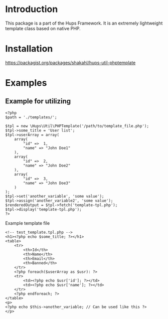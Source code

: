 # Introduction

This package is a part of the Hups Framework. It is an extremely lightweight template class based on native PHP.


# Installation

https://packagist.org/packages/shakahl/hups-util-phptemplate

# Examples

Example for utilizing
--

    <?php  
    $path = './templates/';  
 
    $tpl = new \Hups\Util\PHPTemplate('/path/to/template_file.php');
    $tpl->some_title = 'User list';
    $tpl->userArray = array(
    	array(
    		"id" =>  1,
    		"name" => "John Doe1"
    	),
    	array(
    		"id" =>  2,
    		"name" => "John Doe2"
    	),
    	array(
    		"id" =>  3,
    		"name" => "John Doe3"
    	)
    );
    $tpl->set('another_variable', 'some value');
    $tpl->assign('another_variable2', 'some value');
    $renderedOutput = $tpl->fetch('template-tpl.php');
    $tpl->display('template-tpl.php');
    ?>

Example template file

    <!-- test_template.tpl.php -->
    <h1><?php echo $some_title; ?></h1>
    <table>  
        <tr>  
            <th>Id</th>  
            <th>Name</th>  
            <th>Email</th>  
            <th>Banned</th>  
        </tr>  
        <?php foreach($userArray as $usr): ?>  
        <tr>  
            <td><?php echo $usr['id']; ?></td>  
            <td><?php echo $usr['name']; ?></td>  
        </tr>  
        <?php endforeach; ?>  
    </table>
    <p>
    <?php echo $this->another_variable; // Can be used like this ?>
    </p>



